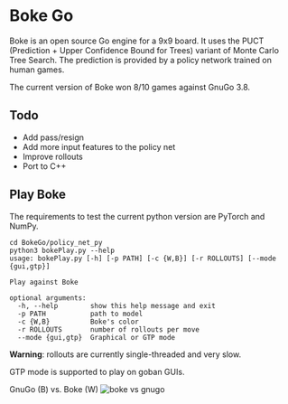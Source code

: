 # Boke Go
Boke is an open source Go engine for a 9x9 board.
It uses the PUCT (Prediction + Upper Confidence Bound for Trees)
variant of Monte Carlo Tree Search. The prediction is provided by a policy network trained on human games.

The current version of Boke won 8/10 games against GnuGo 3.8.

## Todo  
* Add pass/resign
* Add more input features to the policy net
* Improve rollouts 
* Port to C++

## Play Boke
The requirements to test the current python version are PyTorch and NumPy. 
```
cd BokeGo/policy_net_py
python3 bokePlay.py --help
usage: bokePlay.py [-h] [-p PATH] [-c {W,B}] [-r ROLLOUTS] [--mode {gui,gtp}]

Play against Boke

optional arguments:
  -h, --help        show this help message and exit
  -p PATH           path to model
  -c {W,B}          Boke's color
  -r ROLLOUTS       number of rollouts per move
  --mode {gui,gtp}  Graphical or GTP mode
```
**Warning**: rollouts are currently single-threaded and very slow. 

GTP mode is supported to play on goban GUIs.

GnuGo (B) vs. Boke (W)
![boke vs gnugo](https://media.giphy.com/media/T9E8NcDPFe5PAdmyxT/giphy.gif)
